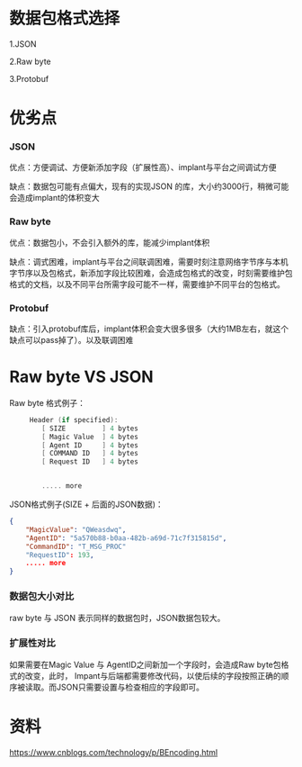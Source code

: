 # 数据包格式选择

1.JSON 

2.Raw byte

3.Protobuf

# 优劣点

### JSON 

优点：方便调试、方便新添加字段（扩展性高）、implant与平台之间调试方便

缺点：数据包可能有点偏大，现有的实现JSON 的库，大小约3000行，稍微可能会造成implant的体积变大

### Raw byte

优点：数据包小，不会引入额外的库，能减少implant体积

缺点：调式困难，implant与平台之间联调困难，需要时刻注意网络字节序与本机字节序以及包格式，新添加字段比较困难，会造成包格式的改变，时刻需要维护包格式的文档，以及不同平台所需字段可能不一样，需要维护不同平台的包格式。

### Protobuf

缺点：引入protobuf库后，implant体积会变大很多很多（大约1MB左右，就这个缺点可以pass掉了）。以及联调困难

# Raw byte VS JSON 

Raw byte 格式例子：

```c
     Header (if specified):
        [ SIZE         ] 4 bytes
        [ Magic Value  ] 4 bytes
        [ Agent ID     ] 4 bytes
        [ COMMAND ID   ] 4 bytes
        [ Request ID   ] 4 bytes


        ..... more
```


JSON格式例子(SIZE + 后面的JSON数据)：

```json
{
	"MagicValue": "QWeasdwq",
	"AgentID": "5a570b88-b0aa-482b-a69d-71c7f315815d",
	"CommandID": "T_MSG_PROC"
	"RequestID": 193,
    ..... more
}
```

### 数据包大小对比

raw byte 与 JSON 表示同样的数据包时，JSON数据包较大。

### 扩展性对比

如果需要在Magic Value 与 AgentID之间新加一个字段时，会造成Raw byte包格式的改变，此时， Impant与后端都需要修改代码，以使后续的字段按照正确的顺序被读取。而JSON只需要设置与检查相应的字段即可。

# 资料

https://www.cnblogs.com/technology/p/BEncoding.html